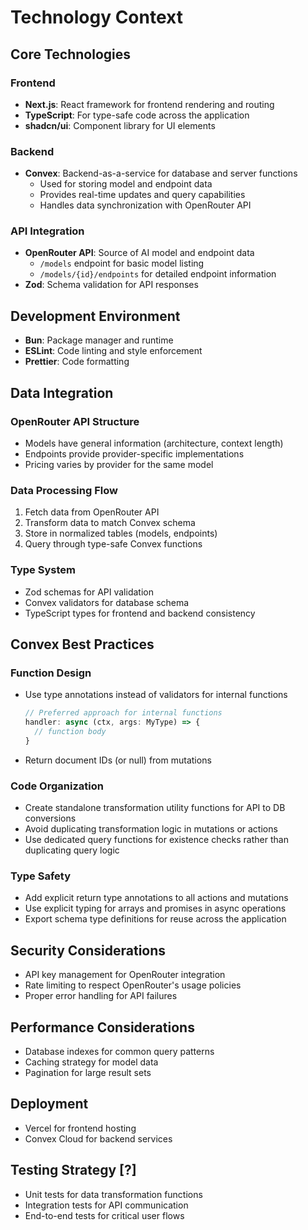 # Technology Context

## Core Technologies

### Frontend

- **Next.js**: React framework for frontend rendering and routing
- **TypeScript**: For type-safe code across the application
- **shadcn/ui**: Component library for UI elements

### Backend

- **Convex**: Backend-as-a-service for database and server functions
  - Used for storing model and endpoint data
  - Provides real-time updates and query capabilities
  - Handles data synchronization with OpenRouter API

### API Integration

- **OpenRouter API**: Source of AI model and endpoint data
  - `/models` endpoint for basic model listing
  - `/models/{id}/endpoints` for detailed endpoint information
- **Zod**: Schema validation for API responses

## Development Environment

- **Bun**: Package manager and runtime
- **ESLint**: Code linting and style enforcement
- **Prettier**: Code formatting

## Data Integration

### OpenRouter API Structure

- Models have general information (architecture, context length)
- Endpoints provide provider-specific implementations
- Pricing varies by provider for the same model

### Data Processing Flow

1. Fetch data from OpenRouter API
2. Transform data to match Convex schema
3. Store in normalized tables (models, endpoints)
4. Query through type-safe Convex functions

### Type System

- Zod schemas for API validation
- Convex validators for database schema
- TypeScript types for frontend and backend consistency

## Convex Best Practices

### Function Design

- Use type annotations instead of validators for internal functions

  ```typescript
  // Preferred approach for internal functions
  handler: async (ctx, args: MyType) => {
    // function body
  }
  ```

- Return document IDs (or null) from mutations

### Code Organization

- Create standalone transformation utility functions for API to DB conversions
- Avoid duplicating transformation logic in mutations or actions
- Use dedicated query functions for existence checks rather than duplicating query logic

### Type Safety

- Add explicit return type annotations to all actions and mutations
- Use explicit typing for arrays and promises in async operations
- Export schema type definitions for reuse across the application

## Security Considerations

- API key management for OpenRouter integration
- Rate limiting to respect OpenRouter's usage policies
- Proper error handling for API failures

## Performance Considerations

- Database indexes for common query patterns
- Caching strategy for model data
- Pagination for large result sets

## Deployment

- Vercel for frontend hosting
- Convex Cloud for backend services

## Testing Strategy [?]

- Unit tests for data transformation functions
- Integration tests for API communication
- End-to-end tests for critical user flows
